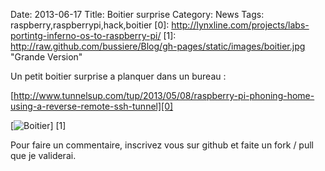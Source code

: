 Date: 2013-06-17
Title: Boitier surprise
Category: News
Tags: raspberry,raspberrypi,hack,boitier
[0]: http://lynxline.com/projects/labs-portintg-inferno-os-to-raspberry-pi/
[1]: http://raw.github.com/bussiere/Blog/gh-pages/static/images/boitier.jpg  "Grande Version"

Un petit boitier surprise a planquer dans un bureau :

[http://www.tunnelsup.com/tup/2013/05/08/raspberry-pi-phoning-home-using-a-reverse-remote-ssh-tunnel][0]


[![Boitier](http://raw.github.com/bussiere/Blog/gh-pages/static/images/boitier_thumb.jpg)] [1] 

Pour faire un commentaire, inscrivez vous sur github et faite un fork / pull que je validerai.

